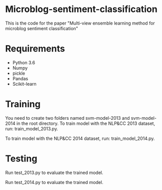 # Microblog-sentiment-classification
This is the code for the paper "Multi-view ensemble learning method for microblog sentiment classification"
# Requirements
* Python 3.6
* Numpy
* pickle
* Pandas
* Scikit-learn
# Training
You need to create two folders named svm-model-2013 and svm-model-2014 in the root directory.
To train model with the NLP&CC 2013 dataset, run: train_model_2013.py.

To train model with the NLP&CC 2014 dataset, run: train_model_2014.py.
# Testing
Run test_2013.py to evaluate the trained model.

Run test_2014.py to evaluate the trained model.
